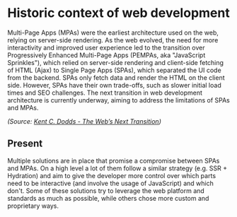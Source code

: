 # Historic context of web development

Multi-Page Apps (MPAs) were the earliest architecture used on the web, relying on server-side rendering. As the web evolved, the need for more interactivity and improved user experience led to the transition over Progressively Enhanced Multi-Page Apps (PEMPAs, aka "JavaScript Sprinkles"), which relied on server-side rendering and client-side fetching of HTML (Ajax) to Single Page Apps (SPAs), which separated the UI code from the backend. SPAs only fetch data and render the HTML on the client side. However, SPAs have their own trade-offs, such as slower initial load times and SEO challenges. The next transition in web development architecture is currently underway, aiming to address the limitations of SPAs and MPAs.

*(Source: [Kent C. Dodds - The Web’s Next Transition](https://www.epicweb.dev/the-webs-next-transition))*

## Present

Multiple solutions are in place that promise a compromise between SPAs and MPAs. On a high level a lot of them follow a similar strategy (e.g. SSR + Hydration) and aim to give the developer more control over which parts need to be interactive (and involve the usage of JavaScript) and which don't. Some of these solutions try to leverage the web platform and standards as much as possible, while others chose more custom and proprietary ways.